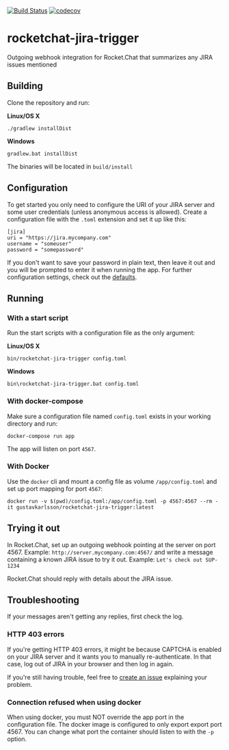 [![Build Status](https://travis-ci.org/gustavkarlsson/rocketchat-jira-trigger.svg?branch=master)](https://travis-ci.org/gustavkarlsson/rocketchat-jira-trigger)
[![codecov](https://codecov.io/gh/gustavkarlsson/rocketchat-jira-trigger/branch/master/graph/badge.svg)](https://codecov.io/gh/gustavkarlsson/rocketchat-jira-trigger)

# rocketchat-jira-trigger
Outgoing webhook integration for Rocket.Chat that summarizes any JIRA issues mentioned

## Building
Clone the repository and run:

**Linux/OS X**
```
./gradlew installDist
```
**Windows**
```
gradlew.bat installDist
```
The binaries will be located in `build/install`

## Configuration
To get started you only need to configure the URI of your JIRA server and some user credentials (unless anonymous access is allowed).
Create a configuration file with the `.toml` extension and set it up like this:
```
[jira]
uri = "https://jira.mycompany.com"
username = "someuser"
password = "somepassword"
```
If you don't want to save your password in plain text, then leave it out and you will be prompted to enter it when running the app.
For further configuration settings, check out the [defaults](https://github.com/gustavkarlsson/rocketchat-jira-trigger/blob/master/src/main/resources/defaults.toml).

## Running

### With a start script
Run the start scripts with a configuration file as the only argument:

**Linux/OS X**
```
bin/rocketchat-jira-trigger config.toml
```
**Windows**
```
bin\rocketchat-jira-trigger.bat config.toml
```

### With docker-compose
Make sure a configuration file named `config.toml` exists in your working directory and run:
```
docker-compose run app
```
The app will listen on port `4567`.

### With Docker
Use the `docker` cli and mount a config file as volume `/app/config.toml` and set up port mapping for port `4567`:
```
docker run -v $(pwd)/config.toml:/app/config.toml -p 4567:4567 --rm -it gustavkarlsson/rocketchat-jira-trigger:latest
```

## Trying it out
In Rocket.Chat, set up an outgoing webhook pointing at the server on port 4567. Example: `http://server.mycompany.com:4567/`
and write a message containing a known JIRA issue to try it out. Example: `Let's check out SUP-1234`

Rocket.Chat should reply with details about the JIRA issue.

## Troubleshooting
If your messages aren't getting any replies, first check the log.

### HTTP 403 errors
If you're getting HTTP 403 errors, it might be because CAPTCHA is enabled on your JIRA server and it wants you to manually re-authenticate. In that case, log out of JIRA in your browser and then log in again.

If you're still having trouble, feel free to [create an issue](https://github.com/gustavkarlsson/rocketchat-jira-trigger/issues/new) explaining your problem.

### Connection refused when using docker
When using docker, you must NOT override the app port in the configuration file. The docker image is configured to
only export export port 4567. You can change what port the container should listen to with the `-p` option.
